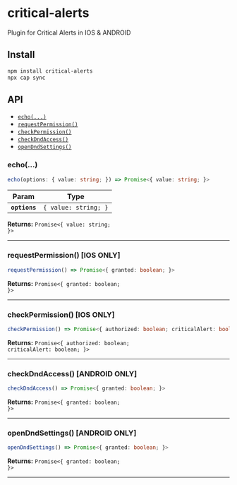 # critical-alerts

Plugin for  Critical Alerts   in IOS & ANDROID

## Install

```bash
npm install critical-alerts
npx cap sync
```

## API

<docgen-index>

* [`echo(...)`](#echo)
* [`requestPermission()`](#requestpermission)  
* [`checkPermission()`](#checkpermission)
* [`checkDndAccess()`](#checkdndaccess)
* [`openDndSettings()`](#opendndsettings)

</docgen-index>

<docgen-api>
<!--Update the source file JSDoc comments and rerun docgen to update the docs below-->

### echo(...)

```typescript
echo(options: { value: string; }) => Promise<{ value: string; }>
```

| Param         | Type                            |
| ------------- | ------------------------------- |
| **`options`** | <code>{ value: string; }</code> |

**Returns:** <code>Promise&lt;{ value: string; }&gt;</code>

--------------------


### requestPermission()  [IOS ONLY]

```typescript 
requestPermission() => Promise<{ granted: boolean; }>
```

**Returns:** <code>Promise&lt;{ granted: boolean; }&gt;</code>

--------------------


### checkPermission()  [IOS ONLY]

```typescript  
checkPermission() => Promise<{ authorized: boolean; criticalAlert: boolean; }>
```

**Returns:** <code>Promise&lt;{ authorized: boolean; criticalAlert: boolean; }&gt;</code>

--------------------


### checkDndAccess() [ANDROID ONLY]

```typescript 
checkDndAccess() => Promise<{ granted: boolean; }>
```

**Returns:** <code>Promise&lt;{ granted: boolean; }&gt;</code>

--------------------


### openDndSettings() [ANDROID ONLY]

```typescript 
openDndSettings() => Promise<{ granted: boolean; }>
```

**Returns:** <code>Promise&lt;{ granted: boolean; }&gt;</code>

--------------------

</docgen-api>
